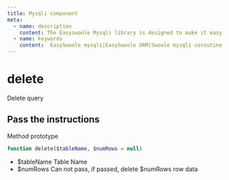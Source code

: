 ```yaml
---
title: Mysqli component
meta:
  - name: description
    content: The Easyswoole Mysqli library is designed to make it easy for users to make a database call in an object-oriented form. And provide basic support for advanced usage such as Orm components.
  - name: keywords
    content:  EasySwoole mysqli|EasySwoole ORM|Swoole mysqli coroutine client|swoole ORM
---
```

# delete

Delete query


## Pass the instructions

Method prototype
```php
function delete($tableName, $numRows = null)
```

- $tableName Table Name
- $numRows  Can not pass, if passed, delete $numRows row data